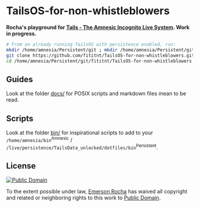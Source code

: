 # TailsOS-for-non-whistleblowers
**Rocha's playground for [Tails - The Amnesic Incognito Live System](https://tails.boum.org/). Work in progress.**

```bash
# From an already running TailsOS with persistence enabled, run:
mkdir /home/amnesia/Persistent/git ; mkdir /home/amnesia/Persistent/git/fititnt/ ; cd /home/amnesia/Persistent/git/fititnt
git clone https://github.com/fititnt/TailsOS-for-non-whistleblowers.git
cd /home/amnesia/Persistent/git/fititnt/TailsOS-for-non-whistleblowers
```

## Guides

Look at the folder [docs/](docs/) for POSIX scripts and markdown files mean to be read.

<!--
- [docs/git-setup.sh](docs/git-setup.sh)
- [docs/where-is-my-data-on-tails.md](docs/where-is-my-data-on-tails.md)
- [docs/password-manangement.md](docs/password-manangement.md)
- [docs/backup-and-recovery.md](docs/backup-and-recovery.md)
- [docs/portable-software.sh](docs/portable-software.sh)
- [docs/cryptomator-setup.sh](docs/cryptomator-setup.sh)
- **VSCode**
  - [docs/vscode-portable-setup.sh](docs/vscode-portable-setup.sh)
  - [docs/vscode-deb-setup.sh](docs/vscode-portable-setup.sh) (not working)
- **Terminal customization (i.e. command line, cli...)**
  - [docs/bash-setup.sh](docs/zsh-setup.sh)
  - [docs/zsh-setup.sh](docs/zsh-setup.sh)
  - [docs/oh-my-zsh-setup.sh](docs/oh-my-zsh-setup.sh)
  - [MVP of Oh My Zsh on TailsOS #5 (external link)](https://github.com/fititnt/TailsOS-for-non-whistleblowers/issues/5)
-->

## Scripts

Look at the folder [bin/](bin/) for inspirational scripts to add to your
`/home/amnesia/bin`<sup>Amnesic</sup> /
`/live/persistence/TailsData_unlocked/dotfiles/bin`<sup>Persistent</sup>.

<!--

  ## Rocha to-do list
In addition to [fititnt/TailsOS-for-non-whistleblowers/issues](https://github.com/fititnt/TailsOS-for-non-whistleblowers/issues):

1. <s>Restart from my main OS on Tails and Commit from there</s>
2. <s>Do commits via git, and not via GitHub web interface</s>
3. Fix issue `Error: net::ERR_CONNECTION_REFUSED` on VSCode when trying to check for extensions
4. <s>When 2 is solved, divide on this project in different scripts</s>
5. Send e-mail with Tunderbird
6. Send e-mail with Tunderbird, but now encrypted
7. Persistence: keep changes on Wallpaper (yes, TailsOS by default clean everyting)
8. <s>Persistence: remember (or re-insert on demand) `config --global user.name/user.email`</s>
9. Discover how to customize Keyboard layout to Brazilian ABNT (the one with `ç`)

-->

## License

[![Public Domain](https://i.creativecommons.org/p/zero/1.0/88x31.png)](UNLICENSE)

To the extent possible under law, [Emerson Rocha](https://github.com/fititnt)
has waived all copyright and related or neighboring rights to this work to
[Public Domain](UNLICENSE).
